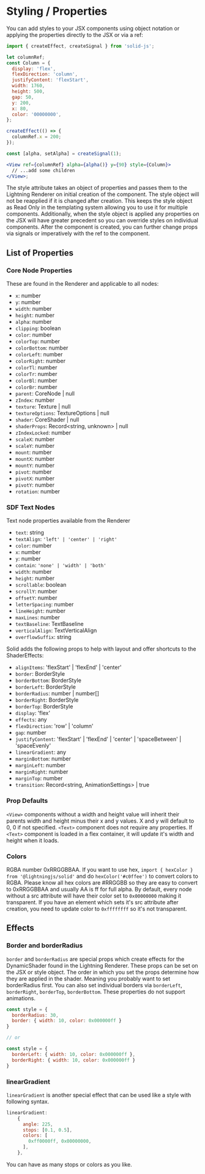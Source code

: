 # Styling / Properties

You can add styles to your JSX components using object notation or applying the properties directly to the JSX or via a ref:

```jsx
import { createEffect, createSignal } from 'solid-js';

let columnRef;
const Column = {
  display: 'flex',
  flexDirection: 'column',
  justifyContent: 'flexStart',
  width: 1760,
  height: 500,
  gap: 50,
  y: 200,
  x: 80,
  color: '00000000',
};

createEffect(() => {
  columnRef.x = 200;
});

const [alpha, setAlpha] = createSignal(1);

<View ref={columnRef} alpha={alpha()} y={90} style={Column}>
  // ...add some children
</View>;
```

The style attribute takes an object of properties and passes them to the Lightning Renderer on initial creation of the component. The style object will not be reapplied if it is changed after creation. This keeps the style object as Read Only in the templating system allowing you to use it for multiple components. Additionally, when the style object is applied any properties on the JSX will have greater precedent so you can override styles on individual components. After the component is created, you can further change props via signals or imperatively with the ref to the component.

## List of Properties

### Core Node Properties

These are found in the Renderer and applicable to all nodes:

- `x`: number
- `y`: number
- `width`: number
- `height`: number
- `alpha`: number
- `clipping`: boolean
- `color`: number
- `colorTop`: number
- `colorBottom`: number
- `colorLeft`: number
- `colorRight`: number
- `colorTl`: number
- `colorTr`: number
- `colorBl`: number
- `colorBr`: number
- `parent`: CoreNode | null
- `zIndex`: number
- `texture`: Texture | null
- `textureOptions`: TextureOptions | null
- `shader`: CoreShader | null
- `shaderProps`: Record<string, unknown> | null
- `zIndexLocked`: number
- `scaleX`: number
- `scaleY`: number
- `mount`: number
- `mountX`: number
- `mountY`: number
- `pivot`: number
- `pivotX`: number
- `pivotY`: number
- `rotation`: number

### SDF Text Nodes

Text node properties available from the Renderer

- `text`: string
- `textAlign`: `'left' | 'center' | 'right'`
- `color`: number
- `x`: number
- `y`: number
- `contain`: `'none' | 'width' | 'both'`
- `width`: number
- `height`: number
- `scrollable`: boolean
- `scrollY`: number
- `offsetY`: number
- `letterSpacing`: number
- `lineHeight`: number
- `maxLines`: number
- `textBaseline`: TextBaseline
- `verticalAlign`: TextVerticalAlign
- `overflowSuffix`: string

Solid adds the following props to help with layout and offer shortcuts to the ShaderEffects:

- `alignItems`: 'flexStart' | 'flexEnd' | 'center'
- `border`: BorderStyle
- `borderBottom`: BorderStyle
- `borderLeft`: BorderStyle
- `borderRadius`: number | number[]
- `borderRight`: BorderStyle
- `borderTop`: BorderStyle
- `display`: 'flex'
- `effects`: any
- `flexDirection`: 'row' | 'column'
- `gap`: number
- `justifyContent`: 'flexStart' | 'flexEnd' | 'center' | 'spaceBetween' | 'spaceEvenly'
- `linearGradient`: any
- `marginBottom`: number
- `marginLeft`: number
- `marginRight`: number
- `marginTop`: number
- `transition`: Record<string, AnimationSettings> | true

### Prop Defaults

`<View>` components without a width and height value will inherit their parents width and height minus their x and y values. X and y will default to 0, 0 if not specified. `<Text>` component does not require any properties. If `<Text>` component is loaded in a flex container, it will update it's width and height when it loads.

### Colors

RGBA number 0xRRGGBBAA. If you want to use hex, `import { hexColor } from '@lightningjs/solid'` and do `hexColor('#c0ffee')` to convert colors to RGBA. Please know all hex colors are #RRGGBB so they are easy to convert to 0xRRGGBBAA and usually AA is ff for full alpha. By default, every node without a src attribute will have their color set to `0x00000000` making it transparent. If you have an element which sets it's src attribute after creation, you need to update color to `0xffffffff` so it's not transparent.

## Effects

### Border and borderRadius

`border` and `borderRadius` are special props which create effects for the DynamicShader found in the Lightning Renderer. These props can be set on the JSX or style object. The order in which you set the props determine how they are applied in the shader. Meaning you probably want to set borderRadius first. You can also set individual borders via `borderLeft`, `borderRight`, `borderTop`, `borderBottom`. These properties do not support animations.

```jsx
const style = {
  borderRadius: 30,
  border: { width: 10, color: 0x000000ff }
}

// or

const style = {
  borderLeft: { width: 10, color: 0x000000ff },
  borderRight: { width: 10, color: 0x000000ff }
}

```

### linearGradient

`linearGradient` is another special effect that can be used like a style with following syntax.

```js
linearGradient:
    {
      angle: 225,
      stops: [0.1, 0.5],
      colors: [
        0xff0000ff, 0x00000000,
      ],
    },
```

You can have as many stops or colors as you like.
